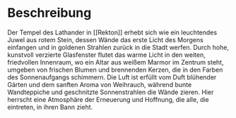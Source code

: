 # Beschreibung
Der Tempel des Lathander in [[Rekton]] erhebt sich wie ein leuchtendes Juwel aus rotem Stein, dessen Wände das erste Licht des Morgens einfangen und in goldenen Strahlen zurück in die Stadt werfen. Durch hohe, kunstvoll verzierte Glasfenster flutet das warme Licht in den weiten, friedvollen Innenraum, wo ein Altar aus weißem Marmor im Zentrum steht, umgeben von frischen Blumen und brennenden Kerzen, die in den Farben des Sonnenaufgangs schimmern. Die Luft ist erfüllt vom Duft blühender Gärten und dem sanften Aroma von Weihrauch, während bunte Wandteppiche und geschnitzte Sonnenstrahlen die Wände zieren. Hier herrscht eine Atmosphäre der Erneuerung und Hoffnung, die alle, die eintreten, in ihren Bann zieht.